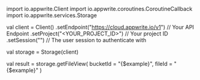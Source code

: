 import io.appwrite.Client
import io.appwrite.coroutines.CoroutineCallback
import io.appwrite.services.Storage

val client = Client()
    .setEndpoint("https://cloud.appwrite.io/v1") // Your API Endpoint
    .setProject("<YOUR_PROJECT_ID>") // Your project ID
    .setSession("") // The user session to authenticate with

val storage = Storage(client)

val result = storage.getFileView(
    bucketId = "{$example}",
    fileId = "{$example}"
)
